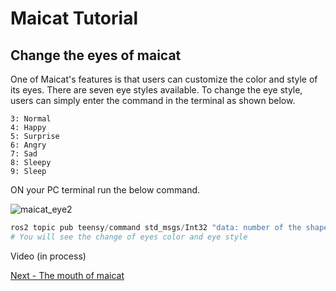 # Maicat Tutorial
## Change the eyes of maicat

One of Maicat's features is that users can customize the color and style of its eyes. There are seven eye styles available. To change the eye style, users can simply enter the command in the terminal as shown below.

    3: Normal
    4: Happy
    5: Surprise
    6: Angry
    7: Sad
    8: Sleepy
    9: Sleep

ON your PC terminal run the below command.

![maicat_eye2](https://github.com/macroact/maicat_tutorial/assets/106013071/24834d04-b48a-4f39-8291-01b1f401a926)


```python
ros2 topic pub teensy/command std_msgs/Int32 "data: number of the shape of eye you need"
# You will see the change of eyes color and eye style
```

Video (in process)

[Next - The mouth of maicat](../03_maicat_mouth/README.md)
